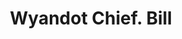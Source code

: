 ---
doi: 10.7916/D8GF25N6
date_other: '1890'
date_other_textual: 1890-1899
form: printed ephemera
genre:
- Invoices
name:
- Wyandot Chief
object_in_context_url: https://biggert.cul.columbia.edu/items/view/ave_biggert_01337
subject_hierarchical_geographic:
- Upper Sandusky, Ohio, United States
subject_name:
- Wyandot Chief
title: Wyandot Chief. Bill
sort_title: Wyandot Chief. Bill
call_number: ave_biggert_01337
coordinates:
- 40.82972222222222,-83.27916666666667
pid: ave_biggert_01337
identifiers: ave_biggert_01337
thumbnail: https://derivativo-2.library.columbia.edu/iiif/2/ldpd:343159/full/!256,256/0/native.jpg
permalink: /biggert/ave_biggert_01337/
layout: iiif-image-page
---